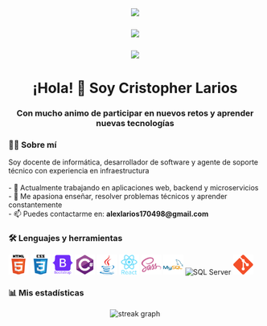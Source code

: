 <div align="center">
  <img height="150" src="https://media.giphy.com/media/M9gbBd9nbDrOTu1Mqx/giphy.gif" />
</div>

###

<div align="center">
 
  <a href="https://twitter.com/crislarios17" target="_blank">
    <img src="https://img.shields.io/static/v1?message=Twitter&logo=twitter&label=&color=1DA1F2&logoColor=white&labelColor=&style=for-the-badge" height="25" />
  </a>
</div>

###

<div align="center">
  <img src="https://visitor-badge.laobi.icu/badge?page_id=CristopherLarios.CristopherLarios" />
</div>

###

<h1 align="center">¡Hola! 👋 Soy Cristopher Larios</h1>
<h3 align="center">Con mucho animo de participar en nuevos retos y aprender nuevas tecnologías</h3>

###

<h3 align="left">👨‍💻 Sobre mí</h3>

<p align="left">
  Soy docente de informática, desarrollador de software y agente de soporte técnico con experiencia en infraestructura<br><br>
  - 🔭 Actualmente trabajando en aplicaciones web, backend y microservicios<br>
  - 💬 Me apasiona enseñar, resolver problemas técnicos y aprender constantemente<br>
  - 📫 Puedes contactarme en: <strong>alexlarios170498@gmail.com</strong><br>
</p>

###

<h3 align="left">🛠 Lenguajes y herramientas</h3>

<div align="left">
  <img src="https://raw.githubusercontent.com/devicons/devicon/master/icons/html5/html5-original-wordmark.svg" width="40" height="40" alt="HTML5"/>
  <img src="https://raw.githubusercontent.com/devicons/devicon/master/icons/css3/css3-original-wordmark.svg" width="40" height="40" alt="CSS3"/>
  <img src="https://raw.githubusercontent.com/devicons/devicon/master/icons/bootstrap/bootstrap-plain-wordmark.svg" width="40" height="40" alt="Bootstrap"/>
  <img src="https://raw.githubusercontent.com/devicons/devicon/master/icons/csharp/csharp-original.svg" width="40" height="40" alt="C#"/>
  <img src="https://raw.githubusercontent.com/devicons/devicon/master/icons/java/java-original.svg" width="40" height="40" alt="Java"/>
  <img src="https://raw.githubusercontent.com/devicons/devicon/master/icons/react/react-original-wordmark.svg" width="40" height="40" alt="React"/>
  <img src="https://raw.githubusercontent.com/devicons/devicon/master/icons/sass/sass-original.svg" width="40" height="40" alt="Sass"/>
  <img src="https://raw.githubusercontent.com/devicons/devicon/master/icons/mysql/mysql-original-wordmark.svg" width="40" height="40" alt="MySQL"/>
  <img src="https://www.svgrepo.com/show/303229/microsoft-sql-server-logo.svg" width="40" height="40" alt="SQL Server"/>
  <img src="https://raw.githubusercontent.com/devicons/devicon/master/icons/git/git-original.svg" width="40" height="40" alt="Git"/>
</div>


###

<h3 align="left">📊 Mis estadísticas</h3>

<div align="center">
  <img src="https://streak-stats.demolab.com?user=CristopherLarios&locale=es&mode=daily&theme=dark&hide_border=false&border_radius=5&order=3" height="220" alt="streak graph" />
</div>
